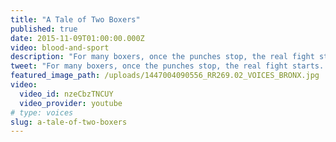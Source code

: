 ```yaml
---
title: "A Tale of Two Boxers"
published: true
date: 2015-11-09T01:00:00.000Z
video: blood-and-sport
description: "For many boxers, once the punches stop, the real fight starts. A new series of original Retro Report short docs produced for Facebook."
tweet: "For many boxers, once the punches stop, the real fight starts. A new series of original Retro Report short docs produced for Facebook."
featured_image_path: /uploads/1447004090556_RR269.02_VOICES_BRONX.jpg
video:
  video_id: nzeCbzTNCUY
  video_provider: youtube
# type: voices
slug: a-tale-of-two-boxers
---
```

